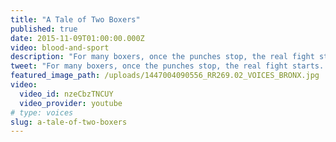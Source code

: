 ```yaml
---
title: "A Tale of Two Boxers"
published: true
date: 2015-11-09T01:00:00.000Z
video: blood-and-sport
description: "For many boxers, once the punches stop, the real fight starts. A new series of original Retro Report short docs produced for Facebook."
tweet: "For many boxers, once the punches stop, the real fight starts. A new series of original Retro Report short docs produced for Facebook."
featured_image_path: /uploads/1447004090556_RR269.02_VOICES_BRONX.jpg
video:
  video_id: nzeCbzTNCUY
  video_provider: youtube
# type: voices
slug: a-tale-of-two-boxers
---
```

